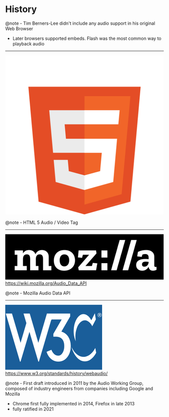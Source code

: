 # History

@note - Tim Berners-Lee didn't include any audio support in his original Web Browser
- Later browsers supported embeds. Flash was the most common way to playback audio

---

![html5](assets/HTML5_logo_and_wordmark.svg) <!-- .element style="height: 500px" -->

@note - HTML 5 Audio / Video Tag

---

![mozilla](assets/Mozilla_logo.svg)
https://wiki.mozilla.org/Audio_Data_API

@note - Mozilla Audio Data API

---

![w3c](assets/W3C.svg)
https://www.w3.org/standards/history/webaudio/

@note - First draft introduced in 2011 by the Audio Working Group, composed of industry engineers from companies including Google and Mozilla
- Chrome first fully implemented in 2014, Firefox in late 2013
- fully ratified in 2021